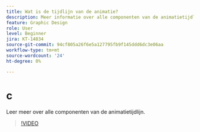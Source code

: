 ```yaml
---
title: Wat is de tijdlijn van de animatie?
description: Meer informatie over alle componenten van de animatietijdlijn
feature: Graphic Design
role: User
level: Beginner
jira: KT-14834
source-git-commit: 94cf805a26f6e5a127795fb9f145ddd6dc3e06aa
workflow-type: tm+mt
source-wordcount: '24'
ht-degree: 0%

---
```


# c

Leer meer over alle componenten van de animatietijdlijn.

>[!VIDEO](https://video.tv.adobe.com/v/3426978?quality=12&learn=on&hidetitle=true)
